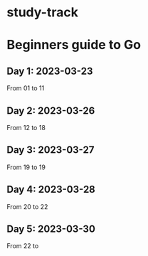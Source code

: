 # study-track

# Beginners guide to Go
## Day 1: 2023-03-23
From 01 to 11
## Day 2: 2023-03-26
From 12 to 18
## Day 3: 2023-03-27
From 19 to 19
## Day 4: 2023-03-28
From 20 to 22
## Day 5: 2023-03-30
From 22 to 
